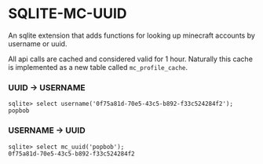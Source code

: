 # SQLITE-MC-UUID
An sqlite extension that adds functions for looking up minecraft accounts by username or uuid.

All api calls are cached and considered valid for 1 hour. Naturally this cache is implemented as a new table called `mc_profile_cache`.

### UUID -> USERNAME
```
sqlite> select username('0f75a81d-70e5-43c5-b892-f33c524284f2');
popbob
```

### USERNAME -> UUID
```
sqlite> select mc_uuid('popbob');
0f75a81d-70e5-43c5-b892-f33c524284f2
```
